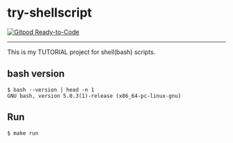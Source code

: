# try-shellscript

[![Gitpod Ready-to-Code](https://img.shields.io/badge/Gitpod-Ready--to--Code-blue?logo=gitpod)](https://gitpod.io/#https://github.com/devlights/try-shellscript) 

---

This is my TUTORIAL project for shell(bash) scripts.

## bash version

```shell
$ bash --version | head -n 1
GNU bash, version 5.0.3(1)-release (x86_64-pc-linux-gnu)
```

## Run

```shell
$ make run
```
